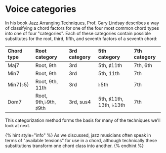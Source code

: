 # Voice categories

In his book [Jazz Arranging Techniques](https://lindsayjazz.com/jazz-arranging-techniques/), Prof. Gary Lindsay describes a way of classifying a chord factors for one of the four most common chord types into one of four "categories". Each of these categories contain possible substitutes for the root, third, fifth, and seventh factors of a seventh chord:

| Chord type | Root category | 3rd category | 5th category | 7th category |
| :--- | :--- | :--- | :--- | :--- |
| Maj7 | Root, 9th | 3rd | 5th, ♯11th | 7th, 6th |
| Min7 | Root, 9th | 3rd | 5th, 11th | 7th |
| Min7\(♭5\) | Root, 9th, 11th | 3rd | ♭5th | 7th |
| Dom7 | Root, 9th,♭9th, ♯9th | 3rd, sus4 | 5th, ♯11th, 13th, ♭13th | 7th |

This categorization method forms the basis for many of the techniques we'll look at next.

{% hint style="info" %}
As we discussed, jazz musicians often speak in terms of "available tensions" for use in a chord, although technically these substitutions transform one chord class into another.
{% endhint %}


